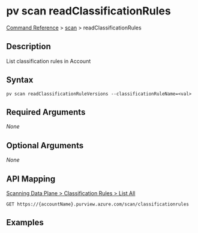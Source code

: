 # pv scan readClassificationRules
[Command Reference](../../../README.md#command-reference) > [scan](./main.md) > readClassificationRules

## Description
List classification rules in Account

## Syntax
```
pv scan readClassificationRuleVersions --classificationRuleName=<val>
```

## Required Arguments
*None*

## Optional Arguments
*None*

## API Mapping
[Scanning Data Plane > Classification Rules > List All](https://docs.microsoft.com/en-us/rest/api/purview/scanningdataplane/classification-rules/list-all)
```
GET https://{accountName}.purview.azure.com/scan/classificationrules
```

## Examples
```powershell

```